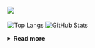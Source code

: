 ![](https://komarev.com/ghpvc/?username=chck&color=blueviolet)

<p align="left"> 
  <img alt="Top Langs" align="center" height="150" src="https://github-readme-stats-nine-umber-51.vercel.app/api/top-langs/?username=chck&layout=compact&count_private=true&show_icons=true&show_icons=true&theme=buefy" />
  <img alt="GitHub Stats" align="center" height="150" src="https://github-readme-stats-nine-umber-51.vercel.app/api?username=chck&count_private=true&show_icons=true&show_icons=true&theme=buefy" />
</p>

<details>
  <summary><b>Read more</b></summary>
  <br>

  <!--START_SECTION:waka-->
**🐱 My GitHub Data** 

> 📦 74.6 kB Used in GitHub's Storage 
 > 
> 🏆 704 Contributions in the Year 2023
 > 
> 💼 Opted to Hire
 > 
> 📜 134 Public Repositories 
 > 
> 🔑 19 Private Repositories 
 > 
**I'm a Night 🦉** 

```text
🌞 Morning                1291 commits        ████░░░░░░░░░░░░░░░░░░░░░   16.05 % 
🌆 Daytime                2049 commits        ██████░░░░░░░░░░░░░░░░░░░   25.48 % 
🌃 Evening                2200 commits        ███████░░░░░░░░░░░░░░░░░░   27.36 % 
🌙 Night                  2502 commits        ████████░░░░░░░░░░░░░░░░░   31.11 % 
```
📅 **I'm Most Productive on Monday** 

```text
Monday                   1793 commits        ██████░░░░░░░░░░░░░░░░░░░   22.30 % 
Tuesday                  1675 commits        █████░░░░░░░░░░░░░░░░░░░░   20.83 % 
Wednesday                1163 commits        ████░░░░░░░░░░░░░░░░░░░░░   14.46 % 
Thursday                 1429 commits        ████░░░░░░░░░░░░░░░░░░░░░   17.77 % 
Friday                   799 commits         ██░░░░░░░░░░░░░░░░░░░░░░░   09.94 % 
Saturday                 407 commits         █░░░░░░░░░░░░░░░░░░░░░░░░   05.06 % 
Sunday                   776 commits         ██░░░░░░░░░░░░░░░░░░░░░░░   09.65 % 
```


📊 **This Week I Spent My Time On** 

```text
💬 Programming Languages: 
Other                    30 hrs 56 mins      ███████████████████░░░░░░   74.21 % 
TypeScript               4 hrs               ██░░░░░░░░░░░░░░░░░░░░░░░   09.63 % 
JSON                     1 hr 38 mins        █░░░░░░░░░░░░░░░░░░░░░░░░   03.94 % 
YAML                     48 mins             ░░░░░░░░░░░░░░░░░░░░░░░░░   01.94 % 
Docker                   44 mins             ░░░░░░░░░░░░░░░░░░░░░░░░░   01.79 % 

🔥 Editors: 
Chrome                   30 hrs 56 mins      ███████████████████░░░░░░   74.21 % 
WebStorm                 5 hrs 56 mins       ████░░░░░░░░░░░░░░░░░░░░░   14.25 % 
Neovim                   3 hrs 40 mins       ██░░░░░░░░░░░░░░░░░░░░░░░   08.82 % 
PyCharm                  42 mins             ░░░░░░░░░░░░░░░░░░░░░░░░░   01.68 % 
Obsidian                 26 mins             ░░░░░░░░░░░░░░░░░░░░░░░░░   01.05 % 
```

**I Mostly Code in Python** 

```text
Python                   39 repos            ████████░░░░░░░░░░░░░░░░░   31.20 % 
Jupyter Notebook         20 repos            ████░░░░░░░░░░░░░░░░░░░░░   16.00 % 
Rust                     7 repos             █░░░░░░░░░░░░░░░░░░░░░░░░   05.60 % 
Shell                    3 repos             █░░░░░░░░░░░░░░░░░░░░░░░░   02.40 % 
Astro                    1 repo              ░░░░░░░░░░░░░░░░░░░░░░░░░   00.80 % 
```



**Timeline**

![Lines of Code chart](https://raw.githubusercontent.com/chck/chck/main/assets/bar_graph.png)


 Last Updated on 2023-09-19 01:22 UTC
<!--END_SECTION:waka-->
</details>

